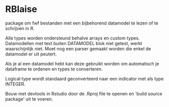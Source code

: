 RBlaise
===============

package om fwf bestanden met een bijbehorend datamodel te lezen of te schrijven 
in R.

Alle types worden ondersteund behalve arrays en custom types.
Datamodellen met text buiten DATAMODEL blok niet getest, werkt waarschijnlijk niet.
Moet nog een parser gemaakt worden die enkel de datamodel er uit peutert.

Als je al een datamodel hebt kan deze gebruikt worden om automatisch je dataframe 
te ordenen en types te converteren.

Logical type wordt standaard geconverteerd naar een indicator met als type INTEGER.

Bouw met devtools in Rstudio door de .Rproj file te openen en 'build source package'
uit te voeren.
